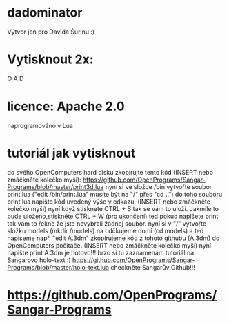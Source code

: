# dadominator
Výtvor jen pro Davida Šurinu :)
# Vytisknout 2x:
O
A
D

# licence: Apache 2.0
naprogramováno v Lua
# tutoriál jak vytisknout
do svého OpenComputers hard disku zkopírujte tento kód (INSERT nebo zmáčkněte kolečko myši): https://github.com/OpenPrograms/Sangar-Programs/blob/master/print3d.lua
nyní si ve složce /bin vytvořte soubor print.lua ("edit /bin/print.lua" musíte být na "/" přes "cd ..")
do toho souboru print.lua napište kód uvedený výše v odkazu. (INSERT nebo zmáčkněte kolečko myši)
nyní když stisknete CTRL + S tak se vám to uloží. Jakmile to bude uloženo,stiskněte CTRL + W (pro ukončení)
ted pokud napíšete print tak vám to řekne že jste nevybrali žádnej soubor.
nyní si v "/" vytvořte složku models (mkdir /models)
na cdčkujeme do ní (cd models)
a ted napiseme např. "edit A.3dm"
zkopírujeme kód z tohoto githubu (A.3dm) do OpenComputers počítače. (INSERT nebo zmáčkněte kolečko myši)
nyní napište print A.3dm
je hotovo!!!
brzo si tu zaznamenám tutoriál na Sangarovo holo-text :) https://github.com/OpenPrograms/Sangar-Programs/blob/master/holo-text.lua
checkněte Sangarův Github!!!
# https://github.com/OpenPrograms/Sangar-Programs
